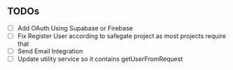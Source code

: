 ## TODOs
- [ ] Add OAuth Using Supabase or Firebase
- [ ] Fix Register User according to safegate project as most projects require that 
- [ ] Send Email Integration
- [ ] Update utility service so it contains getUserFromRequest
